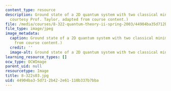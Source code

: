 ```yaml
---
content_type: resource
description: Ground state of a 2D quantum system with two classical minima. (Graphic
  courtesy Prof. Taylor, adapted from course content.)
file: /media/courses/8-322-quantum-theory-ii-spring-2003/44904ba35d712b422e61110b337b7bba_8-322s03.jpg
file_type: image/jpeg
image_metadata:
  caption: Ground state of a 2D quantum system with two classical minima. (Image adapted
    from course content.)
  credit: ''
  image-alt: Ground state of a 2D quantum system with two classical minima.
learning_resource_types: []
ocw_type: OCWImage
parent_uid: null
resourcetype: Image
title: 8-322s03.jpg
uid: 44904ba3-5d71-2b42-2e61-110b337b7bba
---
```

